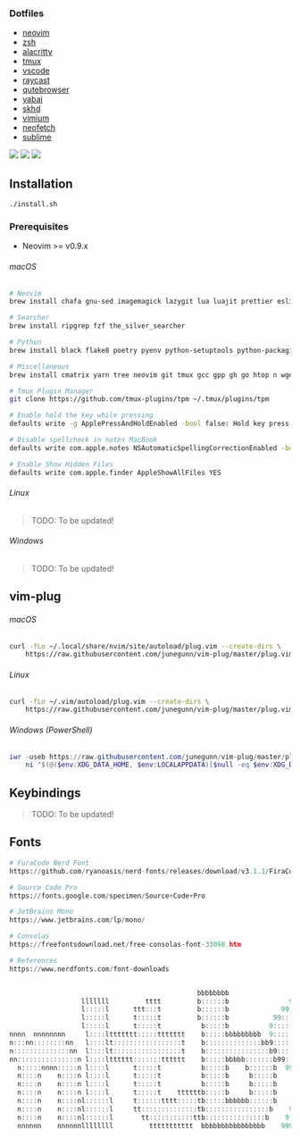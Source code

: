### Dotfiles

- [neovim](https://github.com/neovim/neovim)
- [zsh](https://github.com/ohmyzsh/ohmyzsh)
- [alacritty](https://github.com/alacritty/alacritty)
- [tmux](https://github.com/tmux/tmux)
- [vscode](https://github.com/microsoft/vscode)
- [raycast](https://www.raycast.com)
- [qutebrowser](https://github.com/qutebrowser/qutebrowser)
- [yabai](https://github.com/koekeishiya/yabai)
- [skhd](https://github.com/koekeishiya/skhd)
- [vimium](https://vimium.github.io)
- [neofetch](https://github.com/dylanaraps/neofetch)
- [sublime](https://www.sublimetext.com)

![](./screenshot/screenshot_1.png)
![](./screenshot/screenshot_2.png)
![](./screenshot/screenshot_3.png)

## Installation

```shell
./install.sh
```

### Prerequisites

- Neovim >= v0.9.x

###### macOS

```sh
# Neovim
brew install chafa gnu-sed imagemagick lazygit lua luajit prettier eslint

# Searcher
brew install ripgrep fzf the_silver_searcher

# Python
brew install black flake8 poetry pyenv python-setuptools python-packaging

# Miscellaneous
brew install cmatrix yarn tree neovim git tmux gcc gpp gh go htop n wget code-minimap shortcat

# Tmux Plugin Manager
git clone https://github.com/tmux-plugins/tpm ~/.tmux/plugins/tpm

# Enable hold the key while pressing
defaults write -g ApplePressAndHoldEnabled -bool false: Hold key press

# Disable spellcheck in notes MacBook
defaults write com.apple.notes NSAutomaticSpellingCorrectionEnabled -bool false

# Enable Show Hidden Files
defaults write com.apple.finder AppleShowAllFiles YES
```

###### Linux

> TODO: To be updated!

###### Windows

> TODO: To be updated!

## vim-plug

###### macOS

```sh
curl -fLo ~/.local/share/nvim/site/autoload/plug.vim --create-dirs \
    https://raw.githubusercontent.com/junegunn/vim-plug/master/plug.vim
```

###### Linux

```sh
curl -fLo ~/.vim/autoload/plug.vim --create-dirs \
    https://raw.githubusercontent.com/junegunn/vim-plug/master/plug.vim
```

###### Windows (PowerShell)

```powershell
iwr -useb https://raw.githubusercontent.com/junegunn/vim-plug/master/plug.vim |`
    ni "$(@($env:XDG_DATA_HOME, $env:LOCALAPPDATA)[$null -eq $env:XDG_DATA_HOME])/nvim-data/site/autoload/plug.vim" -Force
```

## Keybindings

> TODO: To be updated!

## Fonts

```py
# FuraCode Nerd Font
https://github.com/ryanoasis/nerd-fonts/releases/download/v3.1.1/FiraCode.zip

# Source Code Pro
https://fonts.google.com/specimen/Source+Code+Pro

# JetBrains Mono
https://www.jetbrains.com/lp/mono/

# Consolas
https://freefontsdownload.net/free-consolas-font-33098.htm

# References
https://www.nerdfonts.com/font-downloads
```

```js

                                               bbbbbbbb
                  lllllll         tttt         b::::::b               999999999          999999999
                  l:::::l      ttt:::t         b::::::b             99:::::::::99      99:::::::::99
                  l:::::l      t:::::t         b::::::b           99:::::::::::::99  99:::::::::::::99
                  l:::::l      t:::::t          b:::::b          9::::::99999::::::99::::::99999::::::9
nnnn  nnnnnnnn     l::::lttttttt:::::ttttttt    b:::::bbbbbbbbb  9:::::9     9:::::99:::::9     9:::::9
n:::nn::::::::nn   l::::lt:::::::::::::::::t    b::::::::::::::bb9:::::9     9:::::99:::::9     9:::::9
n::::::::::::::nn  l::::lt:::::::::::::::::t    b::::::::::::::::b9:::::99999::::::9 9:::::99999::::::9
nn:::::::::::::::n l::::ltttttt:::::::tttttt    b:::::bbbbb:::::::b99::::::::::::::9  99::::::::::::::9
  n:::::nnnn:::::n l::::l      t:::::t          b:::::b    b::::::b  99999::::::::9     99999::::::::9
  n::::n    n::::n l::::l      t:::::t          b:::::b     b:::::b       9::::::9           9::::::9
  n::::n    n::::n l::::l      t:::::t          b:::::b     b:::::b      9::::::9           9::::::9
  n::::n    n::::n l::::l      t:::::t    ttttttb:::::b     b:::::b     9::::::9           9::::::9
  n::::n    n::::nl::::::l     t::::::tttt:::::tb:::::bbbbbb::::::b    9::::::9           9::::::9
  n::::n    n::::nl::::::l     tt::::::::::::::tb::::::::::::::::b    9::::::9           9::::::9
  n::::n    n::::nl::::::l       tt:::::::::::ttb:::::::::::::::b    9::::::9           9::::::9
  nnnnnn    nnnnnnllllllll         ttttttttttt  bbbbbbbbbbbbbbbb    99999999           99999999
```
